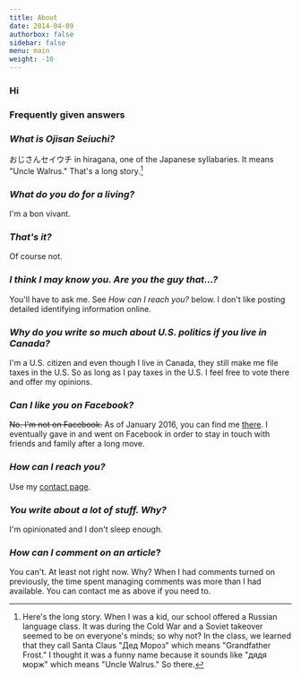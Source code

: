 ```yaml
---
title: About
date: 2014-04-09
authorbox: false
sidebar: false
menu: main
weight: -10
---
```

### Hi

### Frequently given answers

### _What is Ojisan Seiuchi?_

おじさんセイウチ in hiragana, one of the Japanese syllabaries. It means "Uncle Walrus." That's a long story.[^1]

### _What do you do for a living?_
I'm a bon vivant.

### _That's it?_
Of course not.

### _I think I may know you. Are you the guy that...?_

You'll have to ask me. See _How can I reach you?_ below. I don't like posting detailed identifying information online.

### _Why do you write so much about U.S. politics if you live in Canada?_
I'm a U.S. citizen and even though I live in Canada, they still make me file taxes in the U.S. So as long as I pay taxes in the U.S. I feel free to vote there and offer my opinions.

### _Can I like you on Facebook?_
<s>No. I'm not on Facebook.</s> As of January 2016, you can find me [there](https://www.facebook.com/ojisan.seiuchi). I eventually gave in and went on Facebook in order to stay in touch with friends and family after a long move.

### _How can I reach you?_
Use my [contact page](http://www.shortwhale.com/NSBum).

### _You write about a lot of stuff. Why?_
I'm opinionated and I don't sleep enough.

### _How can I comment on an article_?

You can't. At least not right now. Why? When I had comments turned on previously, the time spent managing comments was more than I had available. You can contact me as above if you need to.

[^1]: Here's the long story. When I was a kid, our school offered a Russian language class. It was during the Cold War and a Soviet takeover seemed to be on everyone's minds; so why not? In the class, we learned that they call Santa Claus "Дед Мороз" which means "Grandfather Frost." I thought it was a funny name because it sounds like "дядя морж" which means "Uncle Walrus." So there.
